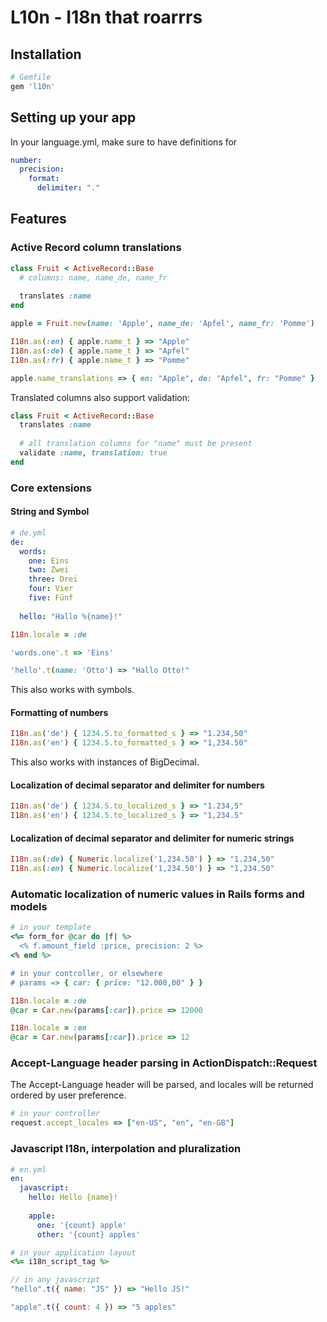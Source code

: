 # L10n - I18n that roarrrs

## Installation

```ruby
# Gemfile
gem 'l10n'
```

## Setting up your app

In your language.yml, make sure to have definitions for 

```yaml
number:
  precision:
    format:
      delimiter: "."
```

## Features

### Active Record column translations

```ruby
class Fruit < ActiveRecord::Base
  # columns: name, name_de, name_fr
  
  translates :name
end

apple = Fruit.new(name: 'Apple', name_de: 'Apfel', name_fr: 'Pomme')

I18n.as(:en) { apple.name_t } => "Apple"
I18n.as(:de) { apple.name_t } => "Apfel"
I18n.as(:fr) { apple.name_t } => "Pomme"

apple.name_translations => { en: "Apple", de: "Apfel", fr: "Pomme" }
```

Translated columns also support validation:

```ruby
class Fruit < ActiveRecord::Base
  translates :name
  
  # all translation columns for "name" must be present
  validate :name, translation: true
end
```

### Core extensions

#### String and Symbol

```yaml
# de.yml
de:
  words:
    one: Eins
    two: Zwei
    three: Drei
    four: Vier
    five: Fünf
    
  hello: "Hallo %{name}!"
```

```ruby
I18n.locale = :de

'words.one'.t => 'Eins'

'hello'.t(name: 'Otto') => "Hallo Otto!"
```

This also works with symbols.

#### Formatting of numbers

```ruby
I18n.as('de') { 1234.5.to_formatted_s } => "1.234,50"
I18n.as('en') { 1234.5.to_formatted_s } => "1,234.50"
```

This also works with instances of BigDecimal.

#### Localization of decimal separator and delimiter for numbers

```ruby
I18n.as('de') { 1234.5.to_localized_s } => "1.234,5"
I18n.as('en') { 1234.5.to_localized_s } => "1,234.5"
```

#### Localization of decimal separator and delimiter for numeric strings

```ruby
I18n.as(:de) { Numeric.localize('1,234.50') } => "1.234,50"
I18n.as(:en) { Numeric.localize('1,234.50') } => "1,234.50"
```

### Automatic localization of numeric values in Rails forms and models

```ruby
# in your template
<%= form_for @car do |f| %>
  <% f.amount_field :price, precision: 2 %>
<% end %>

# in your controller, or elsewhere
# params => { car: { price: "12.000,00" } }

I18n.locale = :de
@car = Car.new(params[:car]).price => 12000

I18n.locale = :en
@car = Car.new(params[:car]).price => 12
```

### Accept-Language header parsing in ActionDispatch::Request

The Accept-Language header will be parsed, and locales will be returned ordered by user preference.

```ruby
# in your controller
request.accept_locales => ["en-US", "en", "en-GB"]
```

### Javascript I18n, interpolation and pluralization

```yaml
# en.yml
en:
  javascript:
    hello: Hello {name}!
    
    apple:
      one: '{count} apple'
      other: '{count} apples'
```

```ruby
# in your application layout
<%= i18n_script_tag %>
```

```javascript
// in any javascript
"hello".t({ name: "JS" }) => "Hello JS!"

"apple".t({ count: 4 }) => "5 apples"
```
